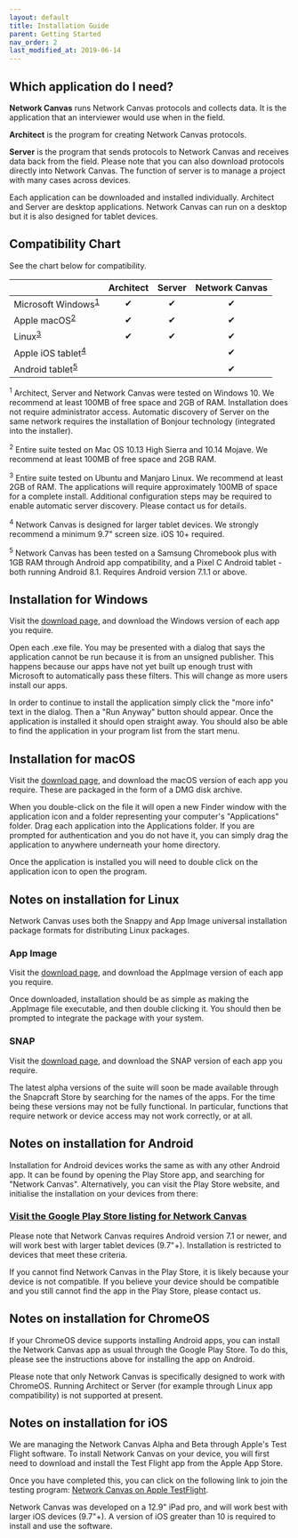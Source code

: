 ```yaml
---
layout: default
title: Installation Guide
parent: Getting Started
nav_order: 2
last_modified_at: 2019-06-14
---
```


## Which application do I need?
**Network Canvas** runs Network Canvas protocols and collects data. It is the
application that an interviewer would use when in the field.

**Architect** is the program for creating Network Canvas protocols.

**Server** is the program that sends protocols to Network Canvas and receives
data back from the field. Please note that you can also download protocols
directly into Network Canvas. The function of server is to manage a project
with many cases across devices.

Each application can be downloaded and installed individually. Architect and
Server are desktop applications. Network Canvas can run on a desktop but it
is also designed for tablet devices.

## Compatibility Chart
See the chart below for compatibility.

|                                                             | Architect        | Server           | Network Canvas   |
|-------------------------------------------------------------|:----------------:|:----------------:|:----------------:|
| Microsoft Windows<sup><a href="#windows-compat">1</a></sup> | ✔              | ✔              | ✔              |
| Apple macOS<sup><a href="#macos-compat">2</a></sup>         | ✔              | ✔              | ✔              |
| Linux<sup><a href="#linux-compat">3</a></sup>               | ✔              | ✔              | ✔              |
| Apple iOS tablet<sup><a href="#ios-compat">4</a></sup>      |                  |                  | ✔              |
| Android tablet<sup><a href="#android-compat">5</a></sup>    |                  |                  | ✔              |

<div class="small">
  <p><sup id="windows-compat">1</sup> Architect, Server and Network Canvas were tested on
  Windows 10. We recommend at least 100MB of free space and 2GB of RAM.
  Installation does not require administrator access. Automatic discovery of Server on the same network
  requires the installation of Bonjour technology (integrated into the installer).</p>

  <p><sup id="macos-compat">2</sup> Entire suite tested on Mac OS 10.13 High
  Sierra and 10.14 Mojave. We recommend at least 100MB of free space and
  2GB RAM.</p>

  <p><sup id="linux-compat">3</sup> Entire suite tested on Ubuntu and Manjaro Linux. We
  recommend at least 2GB of RAM. The applications will require approximately
  100MB of space for a complete install.  Additional configuration steps may be
  required to enable automatic server discovery. Please contact us for details.</p>

  <p><sup id="ios-compat">4</sup> Network Canvas is designed for larger tablet
  devices. We strongly recommend a minimum 9.7" screen size. iOS 10+ required.</p>

  <p><sup id="android-compat">5</sup> Network Canvas has been tested on a
  Samsung Chromebook plus with 1GB RAM through Android app compatibility, and a Pixel C
  Android tablet - both running Android 8.1. Requires Android version 7.1.1 or above.</p>
</div>

## Installation for Windows

Visit the [download page](https://networkcanvas.com/download.html), and download the Windows version of each app you require.

Open each .exe file. You may be presented with a dialog that says the application
cannot be run because it is from an unsigned publisher. This happens because
our apps have not yet built up enough trust with Microsoft to automatically pass these filters. This will change as more users install our apps.

In order to continue to install the application simply click the "more info" text in the
dialog. Then a "Run Anyway" button should appear. Once the application is
installed it should open straight away. You should also be able to find the
application in your program list from the start menu.

## Installation for macOS
Visit the [download page](https://networkcanvas.com/download.html), and download the macOS version of each app you require. These are packaged in the form of a DMG disk archive.

When you double-click on the file it will open a new Finder window with the
application icon and a folder representing your computer's "Applications"
folder. Drag each application into the Applications folder. If you are prompted for
authentication and you do not have it, you can simply drag the application to
anywhere underneath your home directory.

Once the application is installed you will need to double click on the
application icon to open the program.

## Notes on installation for Linux

Network Canvas uses both the Snappy and App Image universal installation
package formats for distributing Linux packages.

### App Image

Visit the [download page](https://networkcanvas.com/download.html), and download the AppImage version of each app you require.

Once downloaded, installation should be as simple as making the .AppImage file
executable, and then double clicking it. You should then be prompted to
integrate the package with your system.

### SNAP

Visit the [download page](https://networkcanvas.com/download.html), and download the SNAP version of each app you require.

The latest alpha versions of the suite will soon be made available through the Snapcraft
Store by searching for the names of the apps. For the time being these versions
may not be fully functional. In particular, functions that require network or
device access may not work correctly, or at all.

## Notes on installation for Android

Installation for Android devices works the same as with any other Android app.
It can be found by opening the Play Store app, and searching for "Network Canvas".
Alternatively, you can visit the Play Store website, and initialise the
installation on your devices from there:

### [Visit the Google Play Store listing for Network Canvas](https://play.google.com/store/apps/details?id=org.codaco.networkCanvas)

Please note that Network Canvas requires Android version 7.1 or newer, and
will work best with larger tablet devices (9.7"+). Installation is restricted to devices
that meet these criteria.

If you cannot find Network Canvas in the Play Store, it is likely because your
device is not compatible. If you believe your device should be compatible and
you still cannot find the app in the Play Store, please contact us.

## Notes on installation for ChromeOS

If your ChromeOS device supports installing Android apps, you can install the
Network Canvas app as usual through the Google Play Store. To do this, please
see the instructions above for installing the app on Android.

Please note that only Network Canvas is specifically designed to work with
ChromeOS. Running Architect or Server (for example through Linux app
compatibility) is not supported at present.

## Notes on installation for iOS

We are managing the Network Canvas Alpha and Beta through Apple's Test Flight
software. To install Network Canvas on your device, you will first need to
download and install the Test Flight app from the Apple App Store.

Once you have completed this, you can click on the following link to join the
testing program: [Network Canvas on Apple TestFlight](https://testflight.apple.com/join/xHonPrKO).

Network Canvas was developed on a 12.9" iPad pro, and will work best with
larger iOS devices (9.7"+). A version of iOS greater than 10 is required to
install and use the software.
